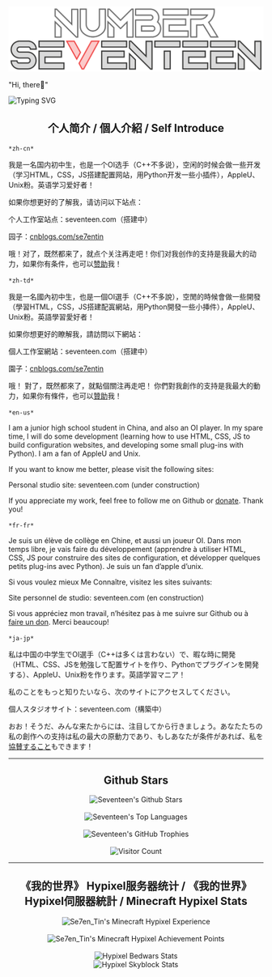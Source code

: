 <p align="center"> 
  <img src="imgs/seventeen-logo-final-animated.svg">
</p>

"Hi, there👋"

![Typing SVG](https://readme-typing-svg.demolab.com?font=Fira+Code&pause=1000&random=false&width=435&lines=Never+Give+Up)

<h2 align="center">个人简介 / 個人介紹 / Self Introduce</h2>

`*zh-cn*`

我是一名国内初中生，也是一个OI选手（C++不多说），空闲的时候会做一些开发（学习HTML，CSS，JS搭建配置网站，用Python开发一些小插件），AppleU、Unix粉。英语学习爱好者！

如果你想更好的了解我，请访问以下站点：

个人工作室站点：seventeen.com（搭建中）

园子：[cnblogs.com/se7entin](cnblogs.com/se7entin)

哦！对了，既然都来了，就点个关注再走吧！你们对我创作的支持是我最大的动力，如果你有条件，也可以[赞助](DONATE.md)我！

`*zh-td*`

我是一名國內初中生，也是一個OI選手（C++不多說），空閒的時候會做一些開發（學習HTML，CSS，JS搭建配寘網站，用Python開發一些小挿件），AppleU、Unix粉。英語學習愛好者！

如果你想更好的瞭解我，請訪問以下網站：

個人工作室網站：seventeen.com（搭建中）

園子：[cnblogs.com/se7entin](cnblogs.com/se7entin)

哦！ 對了，既然都來了，就點個關注再走吧！ 你們對我創作的支持是我最大的動力，如果你有條件，也可以[贊助](DONATE.md)我！

`*en-us*`

I am a junior high school student in China, and also an OI player. In my spare time, I will do some development (learning how to use HTML, CSS, JS to build configuration websites, and developing some small plug-ins with Python). I am a fan of AppleU and Unix. 

If you want to know me better, please visit the following sites:

Personal studio site: seventeen.com (under construction)

If you appreciate my work, feel free to follow me on Github or [donate](DONATE.md). Thank you! 

`*fr-fr*`

Je suis un élève de collège en Chine, et aussi un joueur OI. Dans mon temps libre, je vais faire du développement (apprendre à utiliser HTML, CSS, JS pour construire des sites de configuration, et développer quelques petits plug-ins avec Python). Je suis un fan d’apple d’unix.

Si vous voulez mieux Me Connaître, visitez les sites suivants:

Site personnel de studio: seventeen.com (en construction)

Si vous appréciez mon travail, n’hésitez pas à me suivre sur Github ou à [faire un don](DONATE.md). Merci beaucoup!

`*ja-jp*`

私は中国の中学生でOI選手（C++は多くは言わない）で、暇な時に開発（HTML、CSS、JSを勉強して配置サイトを作り、Pythonでプラグインを開発する）、AppleU、Unix粉を作ります。英語学習マニア！

私のことをもっと知りたいなら、次のサイトにアクセスしてください。

個人スタジオサイト：seventeen.com（構築中）

おお！そうだ、みんな来たからには、注目してから行きましょう。あなたたちの私の創作への支持は私の最大の原動力であり、もしあなたが条件があれば、私を[協賛すること](DONATE.md)もできます！

---

<h2 align="center">Github Stars</h2>

<div align="center">
  <img src="https://github-readme-stats.vercel.app/api?username=se7entin&show_icons=true&count_private=true&hide_border=false&theme=flat&no-bg=true" alt="Seventeen's Github Stars"/>
</div>

<br>

<div align="center">
  <img src="https://github-readme-stats.vercel.app/api/top-langs/?username=se7entin&layout=compact&hide_border=false&theme=flat&no-bg=true" alt="Seventeen's Top Languages"/>
</div>

<br>

<div align="center">
  <img src="https://github-profile-trophy.vercel.app/?username=se7entin&theme=flat&column=4&margin-w=15&margin-h=15&no-frame=false&rank=-C,-B&no-bg=true" alt="Seventeen's GitHub Trophies"/>
</div>

<br>

<div align="center">
  <img src="https://profile-counter.glitch.me/{se7entin}/count.svg" alt="Visitor Count" />
</div>

---

<h2 align="center">《我的世界》 Hypixel服务器统计 / 《我的世界》 Hypixel伺服器統計 / Minecraft Hypixel Stats</h2>

<div align="center">
  <img width="500px" src="https://gen.plancke.io/exp/Se7en_Tin.png" alt="Se7en_Tin's Minecraft Hypixel Experience"/>
</div>

<br>

<div align="center">
  <img width="500px" src="https://gen.plancke.io/achievementPoints/Se7en_Tin.png" alt="Se7en_Tin's Minecraft Hypixel Achievement Points"/>
</div>

<br>

<div align="center">
  <img src="https://hypixel.paniek.de/signature/836577b2ec974b04a52376d876b63103/general-tooltip" alt="Hypixel Bedwars Stats"/>
</div>

<div align="center">
  <img src="https://hypixel.paniek.de/signature/836577b2ec974b04a52376d876b63103/skyblock/stats/0225a6dd816e4df18b4333673bfc857e" alt="Hypixel Skyblock Stats"/>
</div>
